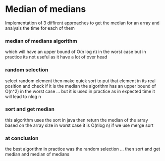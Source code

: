 # Median of medians

Implementation of 3 diffirent approaches to get the median for an array and analysis the time for each of them

### median of medians algorithm

which will have an upper bound of O(n log n) in the worst case 
but in practice its not useful as it have a lot of over head

### random selection

select random element then make quick sort to put that element in its real position and check if it is the median
the algorithm has an upper bound of O(n^2) in the worst case ... but it is used in practice as in expected time
it will lead to nlog n

### sort and get median

this algorithm uses the sort in java then return the median of the array based on the array size
in worst case it is O(nlog n) if we use merge sort

### at conclusion

the best algorithm in practice was the random selection ... then sort and get median and median of medians


 
